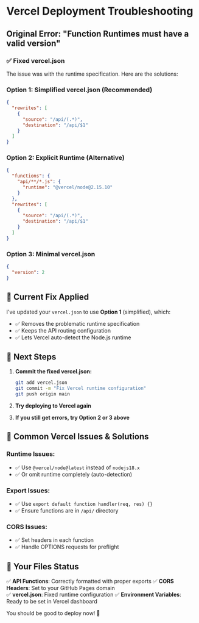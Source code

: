# Vercel Deployment Troubleshooting

## Original Error: "Function Runtimes must have a valid version"

### ✅ **Fixed vercel.json**

The issue was with the runtime specification. Here are the solutions:

### **Option 1: Simplified vercel.json (Recommended)**
```json
{
  "rewrites": [
    {
      "source": "/api/(.*)",
      "destination": "/api/$1"
    }
  ]
}
```

### **Option 2: Explicit Runtime (Alternative)**
```json
{
  "functions": {
    "api/**/*.js": {
      "runtime": "@vercel/node@2.15.10"
    }
  },
  "rewrites": [
    {
      "source": "/api/(.*)",
      "destination": "/api/$1"
    }
  ]
}
```

### **Option 3: Minimal vercel.json**
```json
{
  "version": 2
}
```

## 🔧 **Current Fix Applied**

I've updated your `vercel.json` to use **Option 1** (simplified), which:
- ✅ Removes the problematic runtime specification
- ✅ Keeps the API routing configuration
- ✅ Lets Vercel auto-detect the Node.js runtime

## 🚀 **Next Steps**

1. **Commit the fixed vercel.json:**
   ```bash
   git add vercel.json
   git commit -m "Fix Vercel runtime configuration"
   git push origin main
   ```

2. **Try deploying to Vercel again**

3. **If you still get errors, try Option 2 or 3 above**

## 📝 **Common Vercel Issues & Solutions**

### **Runtime Issues:**
- ✅ Use `@vercel/node@latest` instead of `nodejs18.x`
- ✅ Or omit runtime completely (auto-detection)

### **Export Issues:**
- ✅ Use `export default function handler(req, res) {}`
- ✅ Ensure functions are in `/api/` directory

### **CORS Issues:**
- ✅ Set headers in each function
- ✅ Handle OPTIONS requests for preflight

## 🎯 **Your Files Status**

✅ **API Functions**: Correctly formatted with proper exports
✅ **CORS Headers**: Set to your GitHub Pages domain  
✅ **vercel.json**: Fixed runtime configuration
✅ **Environment Variables**: Ready to be set in Vercel dashboard

You should be good to deploy now! 🎉
